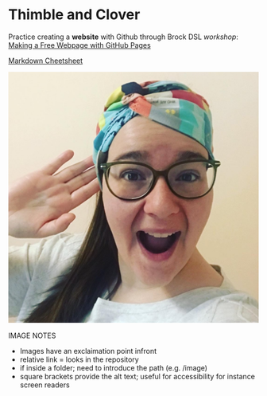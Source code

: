 # Thimble and Clover

Practice creating a **website** with Github through Brock DSL *workshop*: [Making a Free Webpage with GitHub Pages](https://brockdsl.github.io/Making-a-Free-Webpage-with-GitHub-Pages/)

[Markdown Cheetsheet](https://www.markdownguide.org/cheat-sheet/)

![Sam](sam.jpeg)

IMAGE NOTES
- Images have an exclaimation point infront
- relative link = looks in the repository
- if inside a folder; need to introduce the path (e.g. /image)
- square brackets provide the alt text; useful for accessibility for instance screen readers
